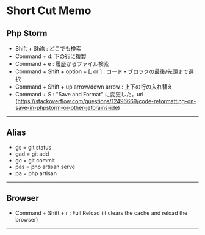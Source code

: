 # Short Cut Memo

## Php Storm

- Shift + Shift : どこでも検索
- Command + d: 下の行に複製
- Command + e : 履歴からファイル検索
- Command + Shift + option + [, or ] : コード・ブロックの最後/先頭まで選択
- Command + Shift + up arrow/down arrow : 上下の行の入れ替え
- Command + S : "Save and Format" に変更した。url (https://stackoverflow.com/questions/12496669/code-reformatting-on-save-in-phpstorm-or-other-jetbrains-ide)

---

## Alias

- gs = git status
- gad = git add
- gc = git commit
- pas = php artisan serve
- pa = php artisan

---

## Browser

- Command + Shift + r : Full Reload (it clears the cache and reload the browser)

---
